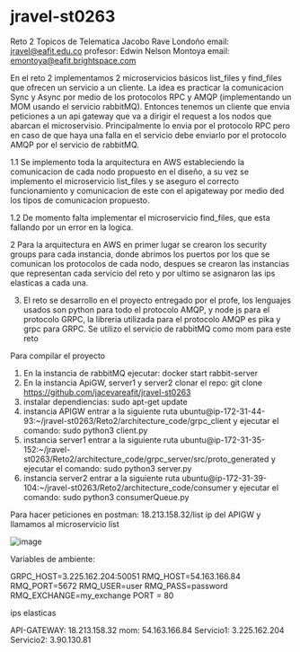# jravel-st0263
Reto 2 Topicos de Telematica
Jacobo Rave Londoño
email: jravel@eafit.edu.co
profesor: Edwin Nelson Montoya
email: emontoya@eafit.brightspace.com

En el reto 2 implementamos 2 microservicios básicos list_files y find_files que ofrecen un servicio a un cliente. La idea es practicar la comunicacion Sync y Async por medio de los protocolos RPC y AMQP (implementando un MOM usando el servicio rabbitMQ). 
Entonces tenemos un cliente que envia peticiones a un api gateway que va a dirigir el request a los nodos que abarcan el microservisio. Principalmente lo envia por el protocolo RPC pero en caso de que haya una falla en el servicio debe enviarlo por el protocolo AMQP por el servicio de rabbitMQ.

1.1 Se implemento toda la arquitectura en AWS estableciendo la comunicacion de cada nodo propuesto en el diseño, a su vez se implemento el microservicio list_files y se aseguro el correcto funcionamiento y comunicacion de este con el apigateway por medio ded los tipos de comunicacion propuesto. 

1.2 De momento falta implementar el microservicio find_files, que esta fallando por un error en la logica.

2 Para la arquitectura en AWS en primer lugar se crearon los security groups para cada instancia, donde abrimos los puertos por los que se comunican los protocolos de cada nodo, despues se crearon las instancias que representan cada servicio del reto y por ultimo se asignaron las ips elasticas a cada una.

3. El reto se desarrollo en el proyecto entregado por el profe, los lenguajes usados son python para todo el protocolo AMQP, y node js para el protocolo GRPC, la libreria utilizada para el protocolo AMQP es pika y grpc para GRPC. Se utilizo el servicio de rabbitMQ como mom para este reto

Para compilar el proyecto

1. En la instancia de rabbitMQ ejecutar:
    docker start rabbit-server
2. En la instancia ApiGW, server1 y server2 clonar el repo:
    git clone https://github.com/jacevareafit/jravel-st0263
3. instalar dependiencias:
   sudo apt-get update
4. instancia APIGW entrar a la siguiente ruta ubuntu@ip-172-31-44-93:~/jravel-st0263/Reto2/architecture_code/grpc_client y ejecutar el comando:
   sudo python3 client.py
5. instancia server1 entrar a la siguiente ruta ubuntu@ip-172-31-35-152:~/jravel-st0263/Reto2/architecture_code/grpc_server/src/proto_generated y ejecutar     el comando: sudo python3 server.py
6. instancia server2 entrar a la siguiente ruta ubuntu@ip-172-31-39-104:~/jravel-st0263/Reto2/architecture_code/consumer y ejecutar el comando:
   sudo python3 consumerQueue.py


Para hacer peticiones en postman:
  18.213.158.32/list  ip del APIGW y llamamos al microservicio list

![image](https://github.com/jacevareafit/jravel-st0263/assets/68928490/edd7e497-f6f0-40db-9674-3aa5128c7e9d)


Variables de ambiente:

GRPC_HOST=3.225.162.204:50051
RMQ_HOST=54.163.166.84
RMQ_PORT=5672
RMQ_USER=user
RMQ_PASS=password
RMQ_EXCHANGE=my_exchange
PORT = 80
  

ips elasticas

API-GATEWAY: 18.213.158.32
mom: 54.163.166.84
Servicio1: 3.225.162.204
Servicio2: 3.90.130.81








